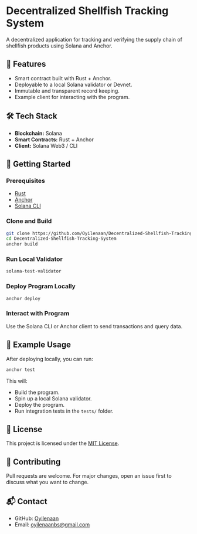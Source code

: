 # Decentralized Shellfish Tracking System

A decentralized application for tracking and verifying the supply chain of shellfish products using Solana and Anchor.

## 📌 Features
- Smart contract built with Rust + Anchor.
- Deployable to a local Solana validator or Devnet.
- Immutable and transparent record keeping.
- Example client for interacting with the program.

## 🛠 Tech Stack
- **Blockchain:** Solana
- **Smart Contracts:** Rust + Anchor
- **Client:** Solana Web3 / CLI

## 🚀 Getting Started

### Prerequisites
- [Rust](https://www.rust-lang.org/)
- [Anchor](https://www.anchor-lang.com/)
- [Solana CLI](https://docs.solana.com/cli/install-solana-cli-tools)

### Clone and Build
```bash
git clone https://github.com/Oyilenaan/Decentralized-Shellfish-Tracking-System.git
cd Decentralized-Shellfish-Tracking-System
anchor build
```

### Run Local Validator
```bash
solana-test-validator
```

### Deploy Program Locally
```bash
anchor deploy
```

### Interact with Program
Use the Solana CLI or Anchor client to send transactions and query data.

## 🧪 Example Usage
After deploying locally, you can run:
```bash
anchor test
```

This will:
- Build the program.
- Spin up a local Solana validator.
- Deploy the program.
- Run integration tests in the `tests/` folder.

## 📜 License
This project is licensed under the [MIT License](LICENSE).


## 🤝 Contributing
Pull requests are welcome. For major changes, open an issue first to discuss what you want to change.

## 📬 Contact
- GitHub: [Oyilenaan](https://github.com/Oyilenaan)
- Email: oyilenaanbs@gmail.com
